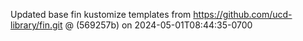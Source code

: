 Updated base fin kustomize templates from https://github.com/ucd-library/fin.git @  (569257b) on 2024-05-01T08:44:35-0700
